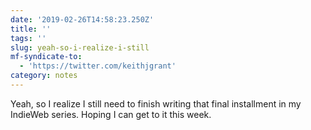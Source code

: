 ```yaml
---
date: '2019-02-26T14:58:23.250Z'
title: ''
tags: ''
slug: yeah-so-i-realize-i-still
mf-syndicate-to:
  - 'https://twitter.com/keithjgrant'
category: notes
---
```

Yeah, so I realize I still need to finish writing that final installment in my IndieWeb series. Hoping I can get to it this week.
